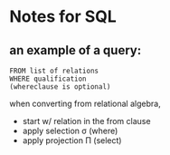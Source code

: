 # Notes for SQL

## an example of a query: 
``` SELECT desired attributes
FROM list of relations
WHERE qualification
(whereclause is optional)
```

when converting from relational algebra, 
 - start w/ relation in the from clause
 - apply selection &sigma; (where)
 - apply projection &Pi; (select)
